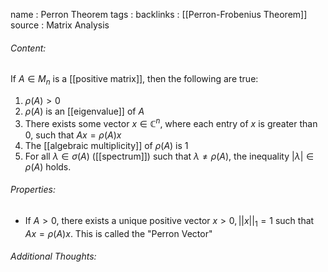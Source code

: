 name : Perron Theorem
tags : 
backlinks : [[Perron-Frobenius Theorem]]
source : Matrix Analysis

###### Content:
If $A \in M_n$ is a [[positive matrix]], then the following are true:
1) $\rho(A) >0$
2) $\rho(A)$ is an [[eigenvalue]] of $A$
3) There exists some vector $x \in \mathbb{C}^n$, where each entry of $x$ is greater than 0, such that $Ax = \rho(A)x$
4) The [[algebraic multiplicity]] of $\rho(A)$ is 1
5) For all $\lambda \in \sigma(A)$  ([[spectrum]]) such that $\lambda \neq \rho(A)$, the inequality $|\lambda| \in \rho(A)$ holds.

###### Properties:
- If $A >0$, there exists a unique positive vector $x>0, ||x||_1=1$ such that $Ax = \rho(A)x$. This is called the "Perron Vector"

###### Additional Thoughts:
